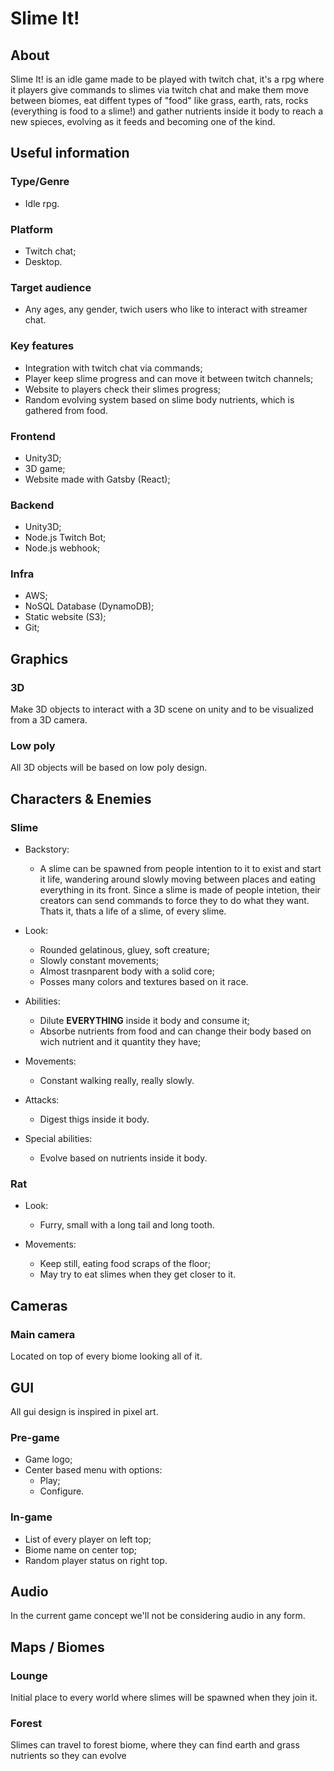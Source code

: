 # Slime It!

## About

Slime It! is an idle game made to be played with twitch chat, it's a rpg where it players give commands to slimes via twitch chat and make them move between biomes, eat diffent types of "food" like grass, earth, rats, rocks (everything is food to a slime!) and gather nutrients inside it body to reach a new spieces, evolving as it feeds and becoming one of the kind.

## Useful information

### Type/Genre

- Idle rpg.

### Platform

- Twitch chat;
- Desktop.

### Target audience

- Any ages, any gender, twich users who like to interact with streamer chat.

### Key features

- Integration with twitch chat via commands;
- Player keep slime progress and can move it between twitch channels;
- Website to players check their slimes progress;
- Random evolving system based on slime body nutrients, which is gathered from food.

### Frontend

- Unity3D;
- 3D game;
- Website made with Gatsby (React);

### Backend

- Unity3D;
- Node.js Twitch Bot;
- Node.js webhook;

### Infra

- AWS;
- NoSQL Database (DynamoDB);
- Static website (S3);
- Git;

## Graphics

### 3D

Make 3D objects to interact with a 3D scene on unity and to be visualized from a 3D camera.

### Low poly

All 3D objects will be based on low poly design.

## Characters & Enemies

### Slime

- Backstory:
  - A slime can be spawned from people intention to it to exist and start it life, wandering around slowly moving between places and eating everything in its front. Since a slime is made of people intetion, their creators can send commands to force they to do what they want. Thats it, thats a life of a slime, of every slime.

- Look:
  - Rounded gelatinous, gluey, soft creature;
  - Slowly constant movements;
  - Almost trasnparent body with a solid core;
  - Posses many colors and textures based on it race.

- Abilities:
  - Dilute **EVERYTHING** inside it body and consume it;
  - Absorbe nutrients from food and can change their body based on wich nutrient and it quantity they have;

- Movements:
  - Constant walking really, really slowly.

- Attacks:
  - Digest thigs inside it body.

- Special abilities:
  - Evolve based on nutrients inside it body.

### Rat

- Look:
  - Furry, small with a long tail and long tooth.

- Movements:
  - Keep still, eating food scraps of the floor;
  - May try to eat slimes when they get closer to it.

## Cameras

### Main camera

Located on top of every biome looking all of it.

## GUI

All gui design is inspired in pixel art.

### Pre-game

- Game logo;
- Center based menu with options:
  - Play;
  - Configure.

### In-game

- List of every player on left top;
- Biome name on center top;
- Random player status on right top.

## Audio

In the current game concept we'll not be considering audio in any form.

## Maps / Biomes

### Lounge

Initial place to every world where slimes will be spawned when they join it.

### Forest

Slimes can travel to forest biome, where they can find earth and grass nutrients so they can evolve
